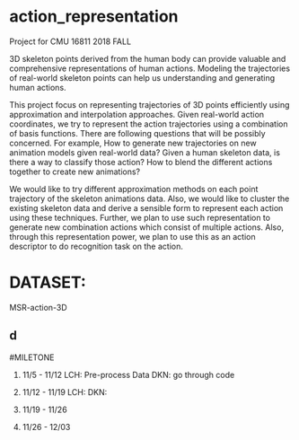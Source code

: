 # action_representation
Project for CMU 16811 2018 FALL

3D skeleton points derived from the human body can provide valuable and comprehensive representations of human actions. Modeling the trajectories of real-world skeleton points can help us understanding and generating human actions.

This project focus on representing trajectories of 3D points efficiently using approximation and interpolation approaches. Given real-world action coordinates, we try to represent the action trajectories using a combination of basis functions. 
There are following questions that will be possibly concerned. For example, How to generate new trajectories on new animation models given real-world data? Given a human skeleton data, is there a way to classify those action? How to blend the different actions together to create new animations? 

We would like to try different approximation methods on each point trajectory of the skeleton animations data. Also, we would like to cluster the existing skeleton data and derive a sensible form to represent each action using these techniques. Further, we plan to use such representation to generate new combination actions which consist of multiple actions. Also, through this representation power, we plan to use this as an action descriptor to do recognition task on the action. 

# DATASET:
MSR-action-3D

## d
#MILETONE
1. 11/5  - 11/12 
LCH: Pre-process Data 
DKN: go through code

2. 11/12 - 11/19
LCH: 
DKN: 
3. 11/19 - 11/26

4. 11/26 - 12/03
